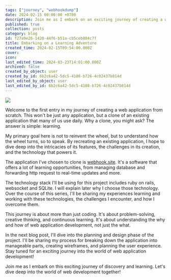 ```yaml
---
tags: ["journey", "webhookdump"]
date: 2024-02-15 00:00:00 +0700
description: Join me as I embark on an exciting journey of creating a web application from scratch. I'm not just building any app, but cloning an existing one to understand its features, challenges, and the technology that powers it. Using a specific tech stack, I'll explore the complexities of webhookdump, from initialize the application to handling the application deployment. This journey is about more than coding; it's about problem-solving, creativity, and continuous learning. Stay tuned as we dive deep into the world of web development together!
published: true
collection: posts
category: blog
id: f27a9e26-1420-44f6-b51a-cb5ceb804c7f
title: Embarking on a Learning Adventure
created_time: 2024-02-15T09:54:00.000Z
cover: 
icon: 
last_edited_time: 2024-03-23T14:01:00.000Z
archived: false
created_by_object: user
created_by_id: 6b2c6a42-5dc5-4108-b726-4c02437b814d
last_edited_by_object: user
last_edited_by_id: 6b2c6a42-5dc5-4108-b726-4c02437b814d
---
```


![](https://images.unsplash.com/photo-1536825211030-094de935f680?ixlib=rb-4.0.3&q=85&fm=jpg&crop=entropy&cs=srgb)

<em></em>

Welcome to the first entry in my journey of creating a web application from scratch. This won't be just any application, but a clone of an existing application that many of us use daily. Why a clone, you might ask? The answer is simple: learning.

My primary goal here is not to reinvent the wheel, but to understand how the wheel turns, so to speak. By recreating an existing application, I hope to dive deep into the intricacies of its features, the challenges in its creation, and the technology that powers it.

The application I've chosen to clone is [webhook.site](/d286d4558a4d4ef7ad6d00f4b2b65be5). It's a software that offers a lot of learning opportunities, from managing database and forwarding http request to real-time updates and more.

The technology stack I'll be using for this project includes ruby on rails, websocket and SQLite. I will explain later why I choose those technology. Over the course of this series, I'll be sharing my experiences learning and working with these technologies, the challenges I encounter, and how I overcome them.

This journey is about more than just coding. It's about problem-solving, creative thinking, and continuous learning. It's about understanding the why and how of web application development, not just the what.

In the next blog post, I'll dive into the planning and design phase of the project. I'll be sharing my process for breaking down the application into manageable parts, creating wireframes, and planning the user experience. Stay tuned for an exciting journey into the world of web application development!

Join me as I embark on this exciting journey of discovery and learning. Let's dive deep into the world of web development together!


